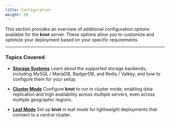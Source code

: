 ```yaml
---
title: Configuration
weight: 20
---
```


This section provides an overview of additional configuration options available for the **knot** server. These options allow you to customize and optimize your deployment based on your specific requirements.

---

### Topics Covered

- **[Storage Systems](storage-systems)** Learn about the supported storage backends, including MySQL / MariaDB, BadgerDB, and Redis / Valkey, and how to configure them for your setup.

- **[Cluster Mode](cluster-mode)** Configure **knot** to run in cluster mode, enabling data replication and high availability across multiple servers, even across multiple geographic regions.

- **[Leaf Mode](leaf-mode)** Set up **knot** in leaf mode for lightweight deployments that connect to a central cluster.
